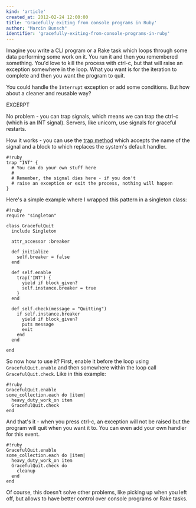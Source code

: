 ```yaml
---
kind: 'article'
created_at: 2012-02-24 12:00:00
title: 'Gracefully exiting from console programs in Ruby'
author: "Marcin Bunsch"
identifier: 'gracefully-exiting-from-console-programs-in-ruby'
---
```

Imagine you write a CLI program or a Rake task which loops through some data performing some work on it. You run it and then you remembered something. You'd love to kill the process with ctrl-c, but that will raise an exception somewhere in the loop. What you want is for the iteration to complete and then you want the program to quit.

You could handle the `Interrupt` exception or add some conditions. But how about a cleaner and reusable way?

EXCERPT

No problem - you can trap signals, which means we can trap the ctrl-c (which is an INT signal). Servers, like unicorn, use signals for graceful restarts.

How it works - you can use the [trap method](http://www.ruby-doc.org/core-1.9.3/Kernel.html#method-i-trap) which accepts the name of the signal and a block to which replaces the system's default handler.

    #!ruby
    trap "INT" {
      # You can do your own stuff here
      #
      # Remember, the signal dies here - if you don't
      # raise an exception or exit the process, nothing will happen
    }

Here's a simple example where I wrapped this pattern in a singleton class:

    #!ruby
    require "singleton"

    class GracefulQuit
      include Singleton

      attr_accessor :breaker

      def initialize
        self.breaker = false
      end

      def self.enable
        trap('INT') {
          yield if block_given?
          self.instance.breaker = true
        }
      end

      def self.check(message = "Quitting")
        if self.instance.breaker
          yield if block_given?
          puts message
          exit
        end
      end

    end

So now how to use it? First, enable it before the loop using `GracefulQuit.enable` and then somewhere within the loop call `GracefulQuit.check`. Like in this example:

    #!ruby
    GracefulQuit.enable
    some_collection.each do |item|
      heavy_duty_work_on item
      GracefulQuit.check
    end

And that's it - when you press ctrl-c, an exception will not be raised but the program will quit when you want it to. You can even add your own handler for this event.

    #!ruby
    GracefulQuit.enable
    some_collection.each do |item|
      heavy_duty_work_on item
      GracefulQuit.check do
        cleanup
      end
    end

Of course, this doesn't solve other problems, like picking up when you left off, but allows to have better control over console programs or Rake tasks.
